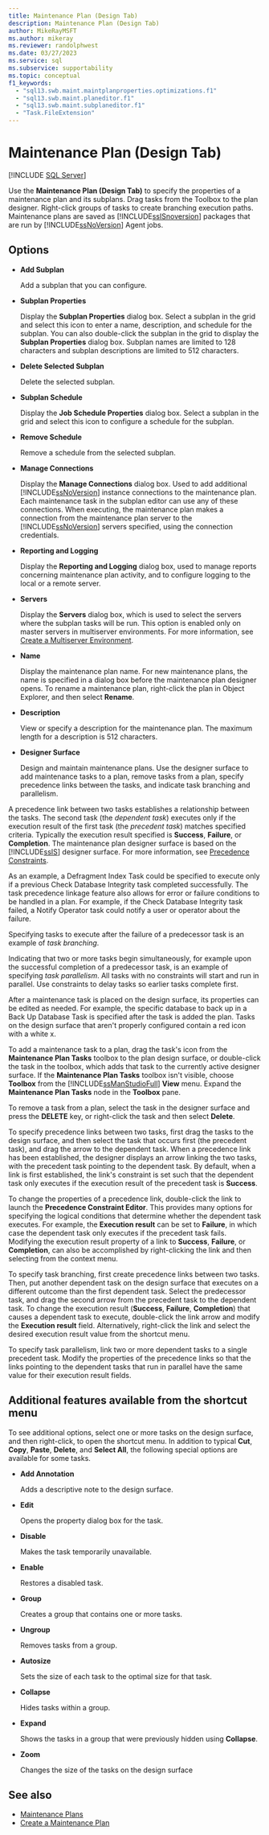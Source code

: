 ```yaml
---
title: Maintenance Plan (Design Tab)
description: Maintenance Plan (Design Tab)
author: MikeRayMSFT
ms.author: mikeray
ms.reviewer: randolphwest
ms.date: 03/27/2023
ms.service: sql
ms.subservice: supportability
ms.topic: conceptual
f1_keywords:
  - "sql13.swb.maint.maintplanproperties.optimizations.f1"
  - "sql13.swb.maint.planeditor.f1"
  - "sql13.swb.maint.subplaneditor.f1"
  - "Task.FileExtension"
---
```

# Maintenance Plan (Design Tab)

[!INCLUDE [SQL Server](../../includes/applies-to-version/sqlserver.md)]

Use the **Maintenance Plan (Design Tab)** to specify the properties of a maintenance plan and its subplans. Drag tasks from the Toolbox to the plan designer. Right-click groups of tasks to create branching execution paths. Maintenance plans are saved as [!INCLUDE[ssISnoversion](../../includes/ssisnoversion-md.md)] packages that are run by [!INCLUDE[ssNoVersion](../../includes/ssnoversion-md.md)] Agent jobs.

## Options

- **Add Subplan**

  Add a subplan that you can configure.

- **Subplan Properties**

  Display the **Subplan Properties** dialog box. Select a subplan in the grid and select this icon to enter a name, description, and schedule for the subplan. You can also double-click the subplan in the grid to display the **Subplan Properties** dialog box. Subplan names are limited to 128 characters and subplan descriptions are limited to 512 characters.

- **Delete Selected Subplan**

  Delete the selected subplan.

- **Subplan Schedule**

  Display the **Job Schedule Properties** dialog box. Select a subplan in the grid and select this icon to configure a schedule for the subplan.

- **Remove Schedule**

  Remove a schedule from the selected subplan.

- **Manage Connections**

  Display the **Manage Connections** dialog box. Used to add additional [!INCLUDE[ssNoVersion](../../includes/ssnoversion-md.md)] instance connections to the maintenance plan. Each maintenance task in the subplan editor can use any of these connections. When executing, the maintenance plan makes a connection from the maintenance plan server to the [!INCLUDE[ssNoVersion](../../includes/ssnoversion-md.md)] servers specified, using the connection credentials.

- **Reporting and Logging**

  Display the **Reporting and Logging** dialog box, used to manage reports concerning maintenance plan activity, and to configure logging to the local or a remote server.

- **Servers**

  Display the **Servers** dialog box, which is used to select the servers where the subplan tasks will be run. This option is enabled only on master servers in multiserver environments. For more information, see [Create a Multiserver Environment](../../ssms/agent/create-a-multiserver-environment.md).

- **Name**

  Display the maintenance plan name. For new maintenance plans, the name is specified in a dialog box before the maintenance plan designer opens. To rename a maintenance plan, right-click the plan in Object Explorer, and then select **Rename**.

- **Description**

  View or specify a description for the maintenance plan. The maximum length for a description is 512 characters.

- **Designer Surface**

   Design and maintain maintenance plans. Use the designer surface to add maintenance tasks to a plan, remove tasks from a plan, specify precedence links between the tasks, and indicate task branching and parallelism.

A precedence link between two tasks establishes a relationship between the tasks. The second task (the *dependent task*) executes only if the execution result of the first task (the *precedent task*) matches specified criteria. Typically the execution result specified is **Success**, **Failure**, or **Completion**. The maintenance plan designer surface is based on the [!INCLUDE[ssIS](../../includes/ssis-md.md)] designer surface. For more information, see [Precedence Constraints](../../integration-services/control-flow/precedence-constraints.md).

As an example, a Defragment Index Task could be specified to execute only if a previous Check Database Integrity task completed successfully. The task precedence linkage feature also allows for error or failure conditions to be handled in a plan. For example, if the Check Database Integrity task failed, a Notify Operator task could notify a user or operator about the failure.

Specifying tasks to execute after the failure of a predecessor task is an example of *task branching*.

Indicating that two or more tasks begin simultaneously, for example upon the successful completion of a predecessor task, is an example of specifying *task parallelism*. All tasks with no constraints will start and run in parallel. Use constraints to delay  tasks so earlier tasks complete first.

After a maintenance task is placed on the design surface, its properties can be edited as needed. For example, the specific database to back up in a Back Up Database Task is specified after the task is added the plan. Tasks on the design surface that aren't properly configured contain a red icon with a white x.

To add a maintenance task to a plan, drag the task's icon from the **Maintenance Plan Tasks** toolbox to the plan design surface, or double-click the task in the toolbox, which adds that task to the currently active designer surface. If the **Maintenance Plan Tasks** toolbox isn't visible, choose **Toolbox** from the [!INCLUDE[ssManStudioFull](../../includes/ssmanstudiofull-md.md)] **View** menu. Expand the **Maintenance Plan Tasks** node in the **Toolbox** pane.

To remove a task from a plan, select the task in the designer surface and press the **DELETE** key, or right-click the task and then select **Delete**.

To specify precedence links between two tasks, first drag the tasks to the design surface, and then select the task that occurs first (the precedent task), and drag the arrow to the dependent task. When a precedence link has been established, the designer displays an arrow linking the two tasks, with the precedent task pointing to the dependent task. By default, when a link is first established, the link's constraint is set such that the dependent task only executes if the execution result of the precedent task is **Success**.

To change the properties of a precedence link, double-click the link to launch the **Precedence Constraint Editor**. This provides many options for specifying the logical conditions that determine whether the dependent task executes. For example, the **Execution result** can be set to **Failure**, in which case the dependent task only executes if the precedent task fails. Modifying the execution result property of a link to **Success**, **Failure**, or **Completion**, can also be accomplished by right-clicking the link and then selecting from the context menu.

To specify task branching, first create precedence links between two tasks. Then, put another dependent task on the design surface that executes on a different outcome than the first dependent task. Select the predecessor task, and drag the second arrow from the precedent task to the dependent task. To change the execution result (**Success**, **Failure**, **Completion**) that causes a dependent task to execute, double-click the link arrow and modify the **Execution result** field. Alternatively, right-click the link and select the desired execution result value from the shortcut menu.

To specify task parallelism, link two or more dependent tasks to a single precedent task. Modify the properties of the precedence links so that the links pointing to the dependent tasks that run in parallel have the same value for their execution result fields.

## Additional features available from the shortcut menu

To see additional options, select one or more tasks on the design surface, and then right-click, to open the shortcut menu. In addition to typical **Cut**, **Copy**, **Paste**, **Delete**, and **Select All**, the following special options are available for some tasks.

- **Add Annotation**

  Adds a descriptive note to the design surface.

- **Edit**

  Opens the property dialog box for the task.

- **Disable**

  Makes the task temporarily unavailable.

- **Enable**

  Restores a disabled task.

- **Group**

  Creates a group that contains one or more tasks.

- **Ungroup**

  Removes tasks from a group.

- **Autosize**

  Sets the size of each task to the optimal size for that task.

- **Collapse**

  Hides tasks within a group.

- **Expand**

  Shows the tasks in a group that were previously hidden using **Collapse**.

- **Zoom**

  Changes the size of the tasks on the design surface

## See also

- [Maintenance Plans](maintenance-plans.md)
- [Create a Maintenance Plan](create-a-maintenance-plan.md)
